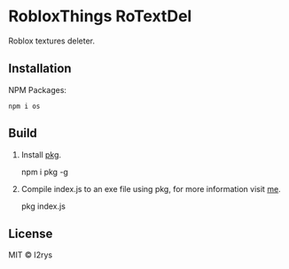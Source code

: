 # RobloxThings RoTextDel
Roblox textures deleter.


## Installation
NPM Packages:

    npm i os
    
## Build
 1. Install [pkg](https://www.npmjs.com/package/pkg).
 

    npm i pkg -g

 2. Compile index.js to an exe file using pkg, for more information visit [me](https://www.npmjs.com/package/pkg).

    pkg index.js


## License
MIT © I2rys

